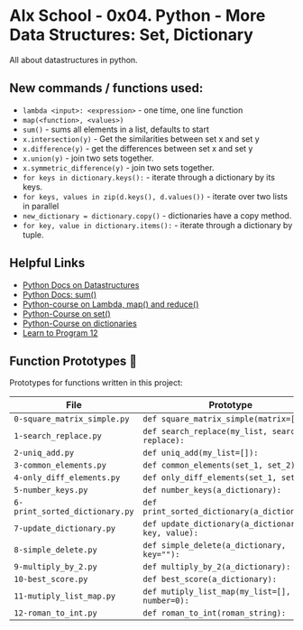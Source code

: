 # Alx School - 0x04. Python - More Data Structures: Set, Dictionary

All about datastructures in python.

## New commands / functions used:

- `lambda <input>: <expression>` - one time, one line function
- `map(<function>, <values>)`
- `sum()` - sums all elements in a list, defaults to start
- `x.intersection(y)` - Get the similarities between set x and set y
- `x.difference(y)` - get the differences between set x and set y
- `x.union(y)` - join two sets together.
- `x.symmetric_difference(y)` - join two sets together.
- `for keys in dictionary.keys():` - iterate through a dictionary by its keys.
- `for keys, values in zip(d.keys(), d.values())` - iterate over two lists in parallel
- `new_dictionary = dictionary.copy()` - dictionaries have a copy method.
- `for key, value in dictionary.items():` - iterate through a dictionary by tuple.

## Helpful Links

- [Python Docs on Datastructures](https://docs.python.org/3.4/tutorial/datastructures.html)
- [Python Docs: sum()](https://docs.python.org/3.4/library/functions.html#sum)
- [Python-course on Lambda, map() and reduce()](http://www.python-course.eu/python3_lambda.php)
- [Python-Course on set()](http://www.python-course.eu/python3_sets_frozensets.php)
- [Python-Course on dictionaries](http://www.python-course.eu/python3_dictionaries.php)
- [Learn to Program 12](https://www.youtube.com/watch?v=1GAC6KQUPeg)

## Function Prototypes 💾

Prototypes for functions written in this project:

| File                           | Prototype                                                                                                      |
| ------------------------------ | -------------------------------------------------------------------------------------------------------------- |
| `0-square_matrix_simple.py`    | `def square_matrix_simple(matrix=[]):`                                                                         |
| `1-search_replace.py`          | `def search_replace(my_list, search, replace):`                                                                |
| `2-uniq_add.py`                | `def uniq_add(my_list=[]):`                                                                                    |
| `3-common_elements.py`         | `def common_elements(set_1, set_2):`                                                                           |
| `4-only_diff_elements.py`      | `def only_diff_elements(set_1, set_2):`                                                                        |
| `5-number_keys.py`             | `def number_keys(a_dictionary):`                                                                               |
| `6-print_sorted_dictionary.py` | `def print_sorted_dictionary(a_dictionary):`                                                                   |
| `7-update_dictionary.py`       | `def update_dictionary(a_dictionary, key, value):`                                                             |
| `8-simple_delete.py`           | `def simple_delete(a_dictionary, key=""):`                                                                     |
| `9-multiply_by_2.py`           | `def multiply_by_2(a_dictionary):`                                                                             |
| `10-best_score.py`             | `def best_score(a_dictionary):`                                                                                |
| `11-mutiply_list_map.py`       | `def mutiply_list_map(my_list=[], number=0):`                                                                  |
| `12-roman_to_int.py`           | `def roman_to_int(roman_string):`                                                                              


